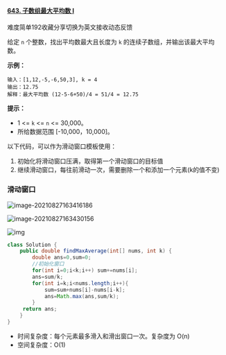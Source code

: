 #### [643. 子数组最大平均数 I](https://leetcode-cn.com/problems/maximum-average-subarray-i/)

难度简单192收藏分享切换为英文接收动态反馈

给定 `n` 个整数，找出平均数最大且长度为 `k` 的连续子数组，并输出该最大平均数。

 

**示例：**

```
输入：[1,12,-5,-6,50,3], k = 4
输出：12.75
解释：最大平均数 (12-5-6+50)/4 = 51/4 = 12.75
```

 

**提示：**

- 1 <= `k` <= `n` <= 30,000。
- 所给数据范围 [-10,000，10,000]。

以下代码，可以作为滑动窗口模板使用：

1. 初始化将滑动窗口压满，取得第一个滑动窗口的目标值
2. 继续滑动窗口，每往前滑动一次，需要删除一个和添加一个元素(k的值不变)





### 滑动窗口

![image-20210827163416186](C:\Users\solfeng\AppData\Roaming\Typora\typora-user-images\image-20210827163416186.png)

![image-20210827163430156](C:\Users\solfeng\AppData\Roaming\Typora\typora-user-images\image-20210827163430156.png)

![img](https://assets.leetcode-cn.com/solution-static/643/4.png)

```java
class Solution {
    public double findMaxAverage(int[] nums, int k) {
        double ans=0,sum=0;
        //初始化窗口
        for(int i=0;i<k;i++) sum+=nums[i];
        ans=sum/k;
        for(int i=k;i<nums.length;i++){
            sum=sum+nums[i]-nums[i-k];
            ans=Math.max(ans,sum/k);
        }
     return ans;
    }
}
```

- 时间复杂度：每个元素最多滑入和滑出窗口一次。复杂度为 O(n)
- 空间复杂度：O(1)